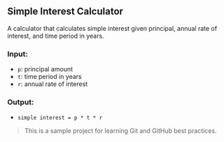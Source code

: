 ## Simple Interest Calculator

A calculator that calculates simple interest given principal, annual rate of interest, and time period in years.

### Input:
- `p`: principal amount  
- `t`: time period in years  
- `r`: annual rate of interest

### Output:
- `simple interest = p * t * r`

> This is a sample project for learning Git and GitHub best practices.
